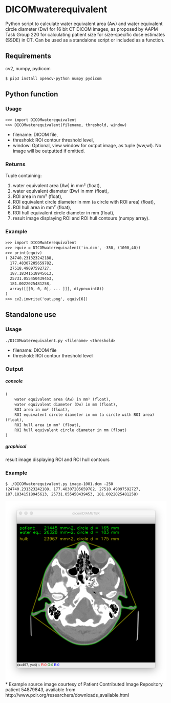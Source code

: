 # DICOMwaterequivalent
Python script to calculate water equivalent area (Aw) and water equivalent circle diameter (Dw) for 16 bit CT DICOM images, as proposed by AAPM Task Group 220 for calculating patient size for size-specific dose estimates (SSDE) in CT. Can be used as a standalone script or included as a function.

## Requirements
cv2, numpy, pydicom

    $ pip3 install opencv-python numpy pydicom

## Python function
### Usage

    >>> import DICOMwaterequivalent
    >>> DICOMwaterequivalent(filename, threshold, window)

* filename:  DICOM file,
* threshold: ROI contour threshold level,
* window:    Optional, view window for output image, as tuple (ww,wl). No image will be outputted if omitted.

### Returns
Tuple containing:
1.  water equivalent area (Aw) in mm² (float),
2.  water equivalent diameter (Dw) in mm (float),
3.  ROI area in mm² (float),
4.  ROI equivalent circle diameter in mm (a circle with ROI area) (float),
5.  ROI hull area in mm² (float),
6.  ROI hull equivalent circle diameter in mm (float),
7.  result image displaying ROI and ROI hull contours (numpy array).

### Example

    >>> import DICOMwaterequivalent
    >>> equiv = DICOMwaterequivalent('in.dcm', -350, (1000,40))
    >>> print(equiv)
    ( 24740.231323242188, 
      177.48307205659782, 
      27518.49097592727,
      187.18341518945613,
      25731.055450439453,
      181.0022025481258,
      array([[[0, 0, 0], ... ]]], dtype=uint8))
    )
    >>> cv2.imwrite('out.png', equiv[6])

## Standalone use
### Usage

    ./DICOMwaterequivalent.py <filename> <threshold>

* filename:  DICOM file
* threshold: ROI contour threshold level

### Output
##### console
```
(
	water equivalent area (Aw) in mm² (float),
	water equivalent diameter (Dw) in mm (float),
	ROI area in mm² (float),
	ROI equivalent circle diameter in mm (a circle with ROI area) (float),
	ROI hull area in mm² (float),
	ROI hull equivalent circle diameter in mm (float)
)
```

##### graphical
result image displaying ROI and ROI hull contours

### Example

    $ ./DICOMwaterequivalent.py image-1001.dcm -250
    (24740.231323242188, 177.48307205659782, 27518.49097592727, 187.18341518945613, 25731.055450439453, 181.0022025481258)
<img align="left" src="screenshot.png" />
<br clear="all" />
* Example source image courtesy of Patient Contributed Image Repository patient 54879843, available from http://www.pcir.org/researchers/downloads_available.html
